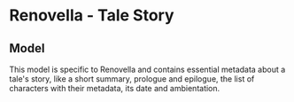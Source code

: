 # Renovella - Tale Story

## Model

This model is specific to Renovella and contains essential metadata about a tale's story, like a short summary, prologue and epilogue, the list of characters with their metadata, its date and ambientation.
